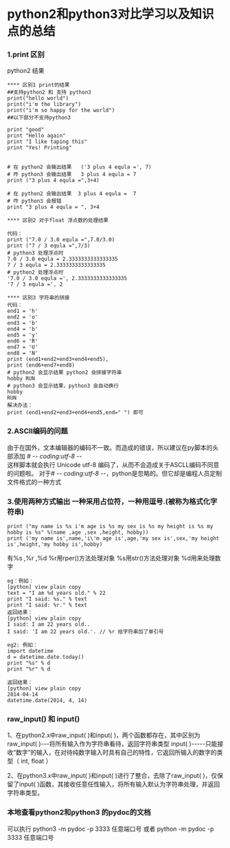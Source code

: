 # python2和python3对比学习以及知识点的总结
### 1.print 区别
python2 结果
```
**** 区别1 print的结果
##支持python2 和 支持 python3
print("hello world")
print("i'm the library")
print("i'm so happy for the world")
##以下部分不支持python3

print "good"
print "Hello again"
print "I like taping this"
print "Yes! Printing"


# 在 python2 会输出结果   ('3 plus 4 equla =', 7)
# 咋 python3 会输出结果   3 plus 4 equla = 7
print ("3 plus 4 equla =",3+4)

# 在 python2 会输出结果  3 plus 4 equla =  7
# 咋 python3 会报错
print "3 plus 4 equla = ", 3+4

**** 区别2 对于float 浮点数的处理结果

代码：
print ("7.0 / 3.0 equla =",7.0/3.0)
print ("7 / 3 equla =",7/3)
# python3 处理浮点时
7.0 / 3.0 equla = 2.3333333333333335
7 / 3 equla = 2.3333333333333335
# python2 处理浮点时
'7.0 / 3.0 equla =', 2.3333333333333335
'7 / 3 equla =', 2

**** 区别3 字符串的拼接
代码：
end1 = 'h'
end2 = 'o'
end3 = 'b'
end4 = 'b'
end5 = 'y'
end6 = 'R'
end7 = 'U'
end8 = 'N'
print (end1+end2+end3+end4+end5),
print (end6+end7+end8)
# python2 会显示结果 python2 会拼接字符串
hobby RUN
# python3 会显示结果，python3 会自动换行
hobby
RUN
解决办法：
print (end1+end2+end3+end4+end5,end=" ") 即可
```

### 2.ASCll编码的问题
由于在国外，文本编辑器的编码不一致。而造成的错误，所以建议在py脚本的头部添加 # -*- coding:utf-8 -*-  
这样脚本就会执行 Unicode utf-8 编码了，从而不会造成关于ASCLL编码不同意的问题啦。
对于# -*- coding:utf-8 -*-，python是忽略的。但它却是编程人员定制文件格式的一种方式 

### 3.使用两种方式输出 一种采用占位符，一种用逗号.(被称为格式化字符串)
```
print ("my name is %s i'm age is %s my sex is %s my height is %s my hobby is %s" %(name ,age ,sex ,height, hobby))
print ('my name is',name,'i\'m age is',age,'my sex is',sex,'my height is',height,'my hobby is',hobby)
```

有%s ,%r ,%d
%r用rper()方法处理对象
%s用str()方法处理对象
%d用来处理数字

```
eg：例如：
[python] view plain copy
text = "I am %d years old." % 22  
print "I said: %s." % text  
print "I said: %r." % text  
返回结果：
[python] view plain copy
I said: I am 22 years old..  
I said: 'I am 22 years old.'. // %r 给字符串加了单引号 

eg2: 例如：
import datetime  
d = datetime.date.today()  
print "%s" % d  
print "%r" % d  

返回结果：
[python] view plain copy
2014-04-14  
datetime.date(2014, 4, 14)  
```

### raw_input() 和 input()
1、在python2.x中raw_input( )和input( )，两个函数都存在，其中区别为
raw_input( )---将所有输入作为字符串看待，返回字符串类型
input( )-----只能接收“数字”的输入，在对待纯数字输入时具有自己的特性，它返回所输入的数字的类型（ int, float ）

2、在python3.x中raw_input( )和input( )进行了整合，去除了raw_input( )，仅保留了input( )函数，其接收任意任性输入，将所有输入默认为字符串处理，并返回字符串类型。
### 本地查看python2和python3 的pydoc的文档
可以执行 python3 -m pydoc -p 3333 任意端口号
或者    python  -m pydoc -p 3333 任意端口号